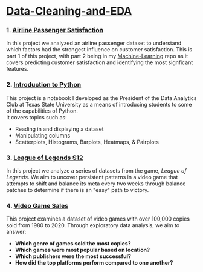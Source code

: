 # <u>Data-Cleaning-and-EDA</u>
### 1. [Airline Passenger Satisfaction](https://github.com/danielpayan13/Project-Portfolio/tree/main/Data-Cleaning-and-EDA/Airline%20Passenger%20Satisfaction)

In this project we analyzed an airline passenger dataset to understand which factors had the strongest influence on customer satisfaction. This is part 1 of this project, with part 2 being in my [Machine-Learning](https://github.com/danielpayan13/Project-Portfolio/tree/main/Machine-Learning) repo as it covers predicting customer satisfaction and identifying the most signficant features.

### 2. [Introduction to Python](https://github.com/danielpayan13/Project-Portfolio/tree/main/Data-Cleaning-and-EDA/Introduction%20to%20Python)

This project is a notebook I developed as the President of the Data Analytics Club at Texas State University as a means of introducing students to some of the capabilities of Python. <br>
It covers topics such as:
* Reading in and displaying a dataset
* Manipulating columns
* Scatterplots, Histograms, Barplots, Heatmaps, & Pairplots

### 3. [League of Legends S12](https://github.com/danielpayan13/Project-Portfolio/tree/main/Data-Cleaning-and-EDA/League%20of%20Legends%20S12)

In this project we analyze a series of datasets from the game, *League of Legends*. We aim to uncover persistent patterns in a video game that attempts to shift and balance its meta every two weeks through balance patches to determine if there is an "easy" path to victory.

### 4. [Video Game Sales](https://github.com/danielpayan13/Project-Portfolio/tree/main/Data-Cleaning-and-EDA/Video%20Game%20Sales)

This project examines a dataset of video games with over 100,000 copies sold from 1980 to 2020. Through exploratory data analysis, we aim to answer: <br>
* **Which genre of games sold the most copies?**
* **Which games were most popular based on location?**
* **Which publishers were the most successful?**
* **How did the top platforms perform compared to one another?**
